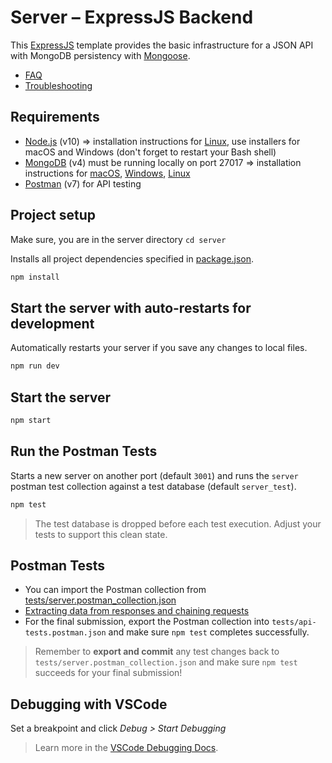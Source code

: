 # Server – ExpressJS Backend

This [ExpressJS](https://expressjs.com/) template provides the basic infrastructure for a JSON API with MongoDB persistency with [Mongoose](https://mongoosejs.com/).

* [FAQ](docs/FAQ.md)
* [Troubleshooting](docs/TROUBLESHOOTING.md)

## Requirements

* [Node.js](https://nodejs.org/en/download/) (v10) => installation instructions for [Linux](https://github.com/nodesource/distributions), use installers for macOS and Windows (don't forget to restart your Bash shell)
* [MongoDB](https://www.mongodb.com/download-center/community?jmp=nav) (v4) must be running locally on port 27017 => installation instructions for [macOS](https://github.com/joe4dev/dit032-setup/blob/master/macOS.md#mongodb), [Windows](https://github.com/joe4dev/dit032-setup/blob/master/Windows.md#mongodb), [Linux](https://github.com/joe4dev/dit032-setup/blob/master/Linux.md#mongodb)
* [Postman](https://www.getpostman.com/downloads/) (v7) for API testing

## Project setup

Make sure, you are in the server directory `cd server`

Installs all project dependencies specified in [package.json](./package.json).

```bash
npm install
```

## Start the server with auto-restarts for development

Automatically restarts your server if you save any changes to local files.

```bash
npm run dev
```

## Start the server

```bash
npm start
```

## Run the Postman Tests

Starts a new server on another port (default `3001`) and runs the `server` postman test collection against a test database (default `server_test`).

```bash
npm test
```

> The test database is dropped before each test execution. Adjust your tests to support this clean state.

## Postman Tests

* You can import the Postman collection from [tests/server.postman_collection.json](./tests/server.postman_collection.json)
* [Extracting data from responses and chaining requests](http://blog.getpostman.com/2014/01/27/extracting-data-from-responses-and-chaining-requests/)
* For the final submission, export the Postman collection into `tests/api-tests.postman.json` and make sure `npm test` completes successfully.

> Remember to **export and commit** any test changes back to `tests/server.postman_collection.json` and make sure `npm test` succeeds for your final submission!

## Debugging with VSCode

Set a breakpoint and click *Debug > Start Debugging*

> Learn more in the [VSCode Debugging Docs](https://code.visualstudio.com/docs/editor/debugging).

